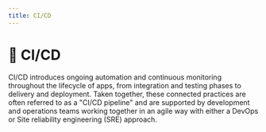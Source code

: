 ```yaml
---
title: CI/CD
---
```


# 🤖 CI/CD

CI/CD introduces ongoing automation and continuous monitoring throughout the 
lifecycle of apps, from integration and testing phases to delivery and deployment. 
Taken together, these connected practices are often referred to as a "CI/CD pipeline" 
and are supported by development and operations teams working together in an agile 
way with either a DevOps or Site reliability engineering (SRE) approach.
